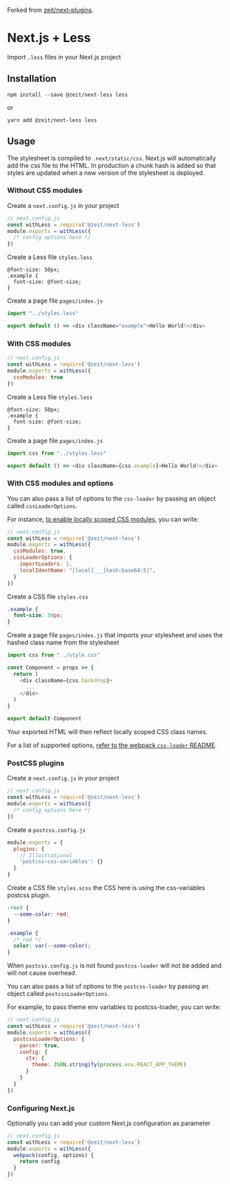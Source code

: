 Forked from [zeit/next-plugins](https://github.com/zeit/next-plugins).

# Next.js + Less

Import `.less` files in your Next.js project

## Installation

```
npm install --save @zeit/next-less less
```

or

```
yarn add @zeit/next-less less
```

## Usage

The stylesheet is compiled to `.next/static/css`. Next.js will automatically add the css file to the HTML. 
In production a chunk hash is added so that styles are updated when a new version of the stylesheet is deployed.

### Without CSS modules

Create a `next.config.js` in your project

```js
// next.config.js
const withLess = require('@zeit/next-less')
module.exports = withLess({
  /* config options here */
})
```

Create a Less file `styles.less`

```less
@font-size: 50px;
.example {
  font-size: @font-size;
}
```

Create a page file `pages/index.js`

```js
import "../styles.less"

export default () => <div className="example">Hello World!</div>
```

### With CSS modules

```js
// next.config.js
const withLess = require('@zeit/next-less')
module.exports = withLess({
  cssModules: true
})
```

Create a Less file `styles.less`

```less
@font-size: 50px;
.example {
  font-size: @font-size;
}
```

Create a page file `pages/index.js`

```js
import css from "../styles.less"

export default () => <div className={css.example}>Hello World!</div>
```

### With CSS modules and options

You can also pass a list of options to the `css-loader` by passing an object called `cssLoaderOptions`.

For instance, [to enable locally scoped CSS modules](https://github.com/css-modules/css-modules/blob/master/docs/local-scope.md#css-modules--local-scope), you can write:

```js
// next.config.js
const withLess = require('@zeit/next-less')
module.exports = withLess({
  cssModules: true,
  cssLoaderOptions: {
    importLoaders: 1,
    localIdentName: "[local]___[hash:base64:5]",
  }
})
```

Create a CSS file `styles.css`

```css
.example {
  font-size: 50px;
}
```

Create a page file `pages/index.js` that imports your stylesheet and uses the hashed class name from the stylesheet

```js
import css from "../style.css"

const Component = props => {
  return (
    <div className={css.backdrop}>
      ...
    </div>
  )
}

export default Component
```

Your exported HTML will then reflect locally scoped CSS class names.

For a list of supported options, [refer to the webpack `css-loader` README](https://github.com/webpack-contrib/css-loader#options).

### PostCSS plugins

Create a `next.config.js` in your project

```js
// next.config.js
const withLess = require('@zeit/next-less')
module.exports = withLess({
  /* config options here */
})
```

Create a `postcss.config.js`

```js
module.exports = {
  plugins: {
    // Illustrational
    'postcss-css-variables': {}
  }
}
```

Create a CSS file `styles.scss` the CSS here is using the css-variables postcss plugin.

```css
:root {
  --some-color: red;
}

.example {
  /* red */
  color: var(--some-color);
}
```

When `postcss.config.js` is not found `postcss-loader` will not be added and will not cause overhead.

You can also pass a list of options to the `postcss-loader` by passing an object called `postcssLoaderOptions`.

For example, to pass theme env variables to postcss-loader, you can write:

```js
// next.config.js
const withLess = require('@zeit/next-less')
module.exports = withLess({
  postcssLoaderOptions: {
    parser: true,
    config: {
      ctx: {
        theme: JSON.stringify(process.env.REACT_APP_THEME)
      }
    }
  }
})
```


### Configuring Next.js

Optionally you can add your custom Next.js configuration as parameter

```js
// next.config.js
const withLess = require('@zeit/next-less')
module.exports = withLess({
  webpack(config, options) {
    return config
  }
})
```
